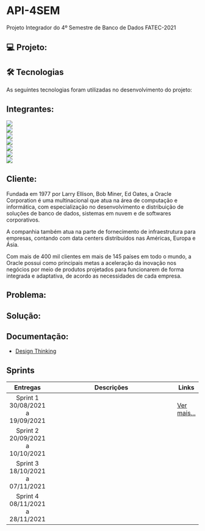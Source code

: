 # API-4SEM
Projeto Integrador do 4º Semestre de Banco de Dados FATEC-2021
## 💻 Projeto:

 <!----<p align="center"> <img src="https://user-images.githubusercontent.com/18652465/111547833-88631a00-8758-11eb-863c-ccf1e6e93f39.png" height=200 width=200> </p> -->

## 🛠 Tecnologias

As seguintes tecnologias foram utilizadas no desenvolvimento do projeto:
 <!----
- [ReactJs][reactjs]
- [NodeJS][nodejs]
- [SpringBoot][springboot]
- [Flyway][flyway]

[reactjs]: https://pt-br.reactjs.org
[nodejs]: https://nodejs.org/en/
[flyway]: https://flywaydb.org
[springboot]: https://spring.io/projects/spring-boot -->

## Integrantes:

<a href="https://www.linkedin.com/in/maxx-barcelos-aaa106b2"> <img src= "https://img.shields.io/badge/Maximiles%20Barcelos%20--%20Scrum%20Master-Linkedin-blue"></a> <br>
<a href="https://www.linkedin.com/in/mateus-senne-172905149"> <img src= "https://img.shields.io/badge/Mateus%20Senne%20--%20Product%20Owner-Linkedin-blue"></a> <br>
<a  href="https://www.linkedin.com/in/rodrigo-tenorio-a56641174"> <img src="https://img.shields.io/badge/Rodrigo%20Amancio%20-Linkedin-blue"></a> <br>
<a href="https://www.linkedin.com/in/luisaugustosb"> <img src="https://img.shields.io/badge/Lu%C3%ADs%20Augusto%20-Linkedin-blue"></a> <br>
<a href="https://www.linkedin.com/in/bahij-noureddine-941b681b7/"> <img src= "https://img.shields.io/badge/Bahij%20Noureddine-Linkedin-blue"></a><br>
<a href="https://www.linkedin.com/in/jeferson-tadeu-das-neves-a98343190/"> <img src= "https://img.shields.io/badge/Jeferson%20Neves-Linkedin-blue"></a> <br>
<a href="https://www.linkedin.com/in/leonardo-gabriel-silva-11b8b8178/"> <img src= "https://img.shields.io/badge/Leonardo%20Gabriel-Linkedin-blue"></a> <br>

 ## Cliente:

Fundada em 1977 por Larry Ellison, Bob Miner, Ed Oates, a Oracle Corporation é uma multinacional que atua na área de computação e informática, com especialização no desenvolvimento e distribuição de soluções de banco de dados, sistemas em nuvem e de softwares corporativos.

A companhia também atua na parte de fornecimento de infraestrutura para empresas, contando com data centers distribuídos nas Américas, Europa e Ásia.

Com mais de 400 mil clientes em mais de 145 países em todo o mundo, a Oracle possui como principais metas a aceleração da inovação nos negócios por meio de produtos projetados para funcionarem de forma integrada e adaptativa, de acordo as necessidades de cada empresa.

 ## Problema:

 
 ## Solução:

 
  ## Documentação:
 - [Design Thinking](https://www.figma.com/proto/EmAtO4ISBvw2fBlpwq5pyP/Endurance---API-4SEM?page-id=0%3A1&node-id=73%3A28&viewport=241%2C48%2C0.17&scaling=scale-down&starting-point-node-id=29%3A753)
 
 <!----
 - [Story Cards] 
 - [BSC]
 - [Backlog]
 - [PETI]
 - [Modelo Relacional do Banco de Dados]
 - [Modelo Conceitual do Banco de Dados]
 - [Instruções]
 - [Vídeo Apresentação]
 - [Tutorial Instalação](https://github.com/MaXximiles/API-3SEM/tree/main/Documenta%C3%A7%C3%A3o) -->
 
<h2>Sprints</h2>
       <table>
              <thead>
                     <th width=150px>Entregas</th>
                     <th width=100%>Descrições</th>
                     <th width=100px>Links</th>
              </thead>
              <tbody>
                     <tr>
                            <td align=center>Sprint 1<br>30/08/2021 a 19/09/2021</td>
                            <td > <p align=center>            
                            </td>
                            <td><p><a href="https://github.com/BahijNoureddine/API-4SEM/tree/Sprint-1">Ver mais...</a></p></td>
                     </tr>
                     <tr>
                            <td align=center>Sprint 2<br>20/09/2021 a 10/10/2021</td>
                            <td> <p align=center>                        
                            <p align=center>                          
                            </p>
                            </td>
                            <td><p><a href=></a></p></td>
                     </tr>
                     <tr>
                            <td align=center>Sprint 3<br>18/10/2021 a 07/11/2021</td>
                            <td> <p align=center>                              
                      <p align=center>                          
                      </p>
                      </td>
                            <td><p><a href=></a></p></td>
                     </tr>
                      <tr>
                            <td align=center>Sprint 4<br>08/11/2021 a 28/11/2021</td>
                            <td> <p align=center>
                             <p align=center>                          
                       </p>
                       </td>
                            <td><p><a href=></a></p></td>
                     </tr>
              </tbody>
       </table>

